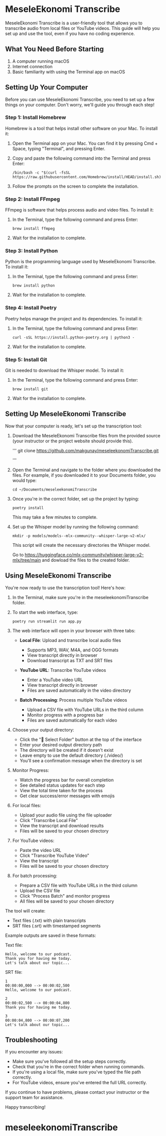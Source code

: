 # MeseleEkonomi Transcribe

MeseleEkonomi Transcribe is a user-friendly tool that allows you to transcribe audio from local files or YouTube videos. This guide will help you set up and use the tool, even if you have no coding experience.

## What You Need Before Starting

1. A computer running macOS
2. Internet connection
3. Basic familiarity with using the Terminal app on macOS

## Setting Up Your Computer

Before you can use MeseleEkonomi Transcribe, you need to set up a few things on your computer. Don't worry, we'll guide you through each step!

### Step 1: Install Homebrew

Homebrew is a tool that helps install other software on your Mac. To install it:

1. Open the Terminal app on your Mac. You can find it by pressing Cmd + Space, typing "Terminal", and pressing Enter.
2. Copy and paste the following command into the Terminal and press Enter:

   ```
   /bin/bash -c "$(curl -fsSL https://raw.githubusercontent.com/Homebrew/install/HEAD/install.sh)"
   ```

3. Follow the prompts on the screen to complete the installation.

### Step 2: Install FFmpeg

FFmpeg is software that helps process audio and video files. To install it:

1. In the Terminal, type the following command and press Enter:

   ```
   brew install ffmpeg
   ```

2. Wait for the installation to complete.

### Step 3: Install Python

Python is the programming language used by MeseleEkonomi Transcribe. To install it:

1. In the Terminal, type the following command and press Enter:

   ```
   brew install python
   ```

2. Wait for the installation to complete.

### Step 4: Install Poetry

Poetry helps manage the project and its dependencies. To install it:

1. In the Terminal, type the following command and press Enter:

   ```
   curl -sSL https://install.python-poetry.org | python3 -
   ```

2. Wait for the installation to complete.

### Step 5: Install Git

Git is needed to download the Whisper model. To install it:

1. In the Terminal, type the following command and press Enter:

   ```
   brew install git
   ```

2. Wait for the installation to complete.

## Setting Up MeseleEkonomi Transcribe

Now that your computer is ready, let's set up the transcription tool:

1. Download the MeseleEkonomi Transcribe files from the provided source (your instructor or the project website should provide this).

   '''
   git clone https://github.com/makgunay/meseleekonomiTranscribe.git
   
   '''

2. Open the Terminal and navigate to the folder where you downloaded the files. For example, if you downloaded it to your Documents folder, you would type:

   ```
   cd ~/Documents/meseleekonomiTranscribe 
   ```

3. Once you're in the correct folder, set up the project by typing:

   ```
   poetry install
   ```

   This may take a few minutes to complete.

4. Set up the Whisper model by running the following command:

   ```
   mkdir -p models/models--mlx-community--whisper-large-v2-mlx/
   ```

   This script will create the necessary directories the Whisper model.

   Go to https://huggingface.co/mlx-community/whisper-large-v2-mlx/tree/main and dowload the files to the created folder.

## Using MeseleEkonomi Transcribe

You're now ready to use the transcription tool! Here's how:

1. In the Terminal, make sure you're in the meseleekonomiTranscribe folder.

2. To start the web interface, type:

   ```
   poetry run streamlit run app.py
   ```

3. The web interface will open in your browser with three tabs:

   - **Local File**: Upload and transcribe local audio files
     * Supports MP3, WAV, M4A, and OGG formats
     * View transcript directly in browser
     * Download transcript as TXT and SRT files

   - **YouTube URL**: Transcribe YouTube videos
     * Enter a YouTube video URL
     * View transcript directly in browser
     * Files are saved automatically in the video directory

   - **Batch Processing**: Process multiple YouTube videos
     * Upload a CSV file with YouTube URLs in the third column
     * Monitor progress with a progress bar
     * Files are saved automatically for each video

4. Choose your output directory:
   - Click the "📁 Select Folder" button at the top of the interface
   - Enter your desired output directory path
   - The directory will be created if it doesn't exist
   - Leave empty to use the default directory (./video/)
   - You'll see a confirmation message when the directory is set

5. Monitor Progress:
   - Watch the progress bar for overall completion
   - See detailed status updates for each step
   - View the total time taken for the process
   - Get clear success/error messages with emojis

5. For local files:
   - Upload your audio file using the file uploader
   - Click "Transcribe Local File"
   - View the transcript and download results
   - Files will be saved to your chosen directory

6. For YouTube videos:
   - Paste the video URL
   - Click "Transcribe YouTube Video"
   - View the transcript
   - Files will be saved to your chosen directory

7. For batch processing:
   - Prepare a CSV file with YouTube URLs in the third column
   - Upload the CSV file
   - Click "Process Batch" and monitor progress
   - All files will be saved to your chosen directory

The tool will create:
- Text files (.txt) with plain transcripts
- SRT files (.srt) with timestamped segments

Example outputs are saved in these formats:

Text file:
```
Hello, welcome to our podcast.
Thank you for having me today.
Let's talk about our topic...
```

SRT file:
```
1
00:00:00,000 --> 00:00:02,500
Hello, welcome to our podcast.

2
00:00:02,500 --> 00:00:04,800
Thank you for having me today.

3
00:00:04,800 --> 00:00:07,200
Let's talk about our topic...
```

## Troubleshooting

If you encounter any issues:

- Make sure you've followed all the setup steps correctly.
- Check that you're in the correct folder when running commands.
- If you're using a local file, make sure you've typed the file path correctly.
- For YouTube videos, ensure you've entered the full URL correctly.

If you continue to have problems, please contact your instructor or the support team for assistance.

Happy transcribing!
# meseleekonomiTranscribe
